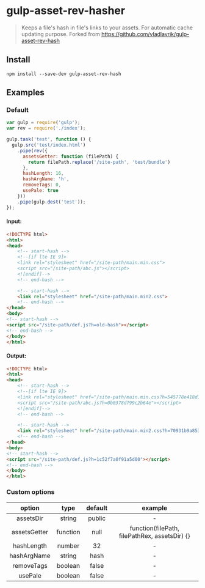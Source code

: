 gulp-asset-rev-hasher
=============

> Keeps a file's hash in file's links to your assets. For automatic cache updating purpose.
> Forked from https://github.com/vladlavrik/gulp-asset-rev-hash

## Install

```
npm install --save-dev gulp-asset-rev-hash
```


## Examples

### Default

```js
var gulp = require('gulp');
var rev = require('./index');

gulp.task('test', function () {
  gulp.src('test/index.html')
    .pipe(rev({
      assetsGetter: function (filePath) {
        return filePath.replace('/site-path', 'test/bundle')
      },
      hashLength: 16,
      hashArgName: 'h',
      removeTags: 0,
      usePale: true
    }))
    .pipe(gulp.dest('test'));
});
```

#### Input:

```html
<!DOCTYPE html>
<html>
<head>
    <!-- start-hash -->
    <!--[if lte IE 9]>
    <link rel="stylesheet" href="/site-path/main.min.css">
    <script src="/site-path/abc.js"></script>
    <![endif]-->
    <!-- end-hash -->

    <!-- start-hash -->
    <link rel="stylesheet" href="/site-path/main.min2.css">
    <!-- end-hash -->
</head>
<body>
<!-- start-hash -->
<script src="/site-path/def.js?h=old-hash"></script>
<!-- end-hash -->
</body>
</html>
```

#### Output:

```html
<!DOCTYPE html>
<html>
<head>
    <!-- start-hash -->
    <!--[if lte IE 9]>
    <link rel="stylesheet" href="/site-path/main.min.css?h=545778e418d1317d">
    <script src="/site-path/abc.js?h=0b0378d799c2b64e"></script>
    <![endif]-->
    <!-- end-hash -->

    <!-- start-hash -->
    <link rel="stylesheet" href="/site-path/main.min2.css?h=70931b9a8532fcce">
    <!-- end-hash -->
</head>
<body>
<!-- start-hash -->
<script src="/site-path/def.js?h=1c52f7a0f91a5d00"></script>
<!-- end-hash -->
</body>
</html>
```

### Custom options

|    option    |   type   | default |                    example                    |
|:------------:|:--------:|:-------:|:---------------------------------------------:|
|   assetsDir  |  string  |  public |                       -                       |
| assetsGetter | function |   null  | function(filePath, filePathRex, assetsDir) {} |
|  hashLength  |  number  |    32   |                       -                       |
| hashArgName  | string   | hash    | -                                             |
| removeTags   | boolean  | false   | -                                             |
| usePale      | boolean  | false   | -                                             |
